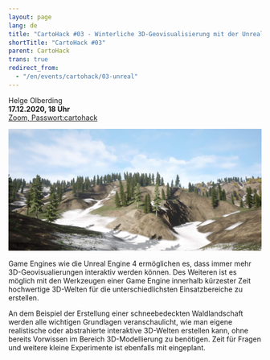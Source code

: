 ```yaml
---
layout: page
lang: de
title: "CartoHack #03 - Winterliche 3D-Geovisualisierung mit der Unreal Engine 4"
shortTitle: "CartoHack #03" 
parent: CartoHack
trans: true
redirect_from:
  - "/en/events/cartohack/03-unreal"
---
```


Helge Olberding<br />
<strong>17.12.2020, 18 Uhr</strong><br />
<a href="https://hcu-hamburg.zoom.us/j/89833885850">Zoom, Passwort:cartohack</a>

![CartoHack #03](/images/cartohack/03-unreal.jpg)

Game Engines wie die Unreal Engine 4 ermöglichen es, dass immer mehr 3D-Geovisualierungen interaktiv werden können. Des Weiteren ist es möglich mit den Werkzeugen einer Game Engine innerhalb kürzester Zeit hochwertige 3D-Welten für die unterschiedlichsten Einsatzbereiche zu erstellen.

An dem Beispiel der Erstellung einer schneebedeckten Waldlandschaft werden alle wichtigen Grundlagen veranschaulicht, wie man eigene realistische oder abstrahierte interaktive 3D-Welten erstellen kann, ohne bereits Vorwissen im Bereich 3D-Modellierung zu benötigen. Zeit für Fragen und weitere kleine Experimente ist ebenfalls mit eingeplant.

